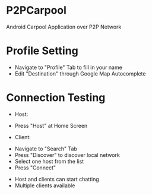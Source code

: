 # P2PCarpool
Android Carpool Application over P2P Network

# Profile Setting
- Navigate to "Profile" Tab to fill in your name
- Edit "Destination" through Google Map Autocomplete

# Connection Testing
- Host:
 * Press "Host" at Home Screen
- Client:
 * Navigate to "Search" Tab
 * Press "Discover" to discover local network
 * Select one host from the list
 * Press "Connect"
- Host and clients can start chatting
- Multiple clients available
